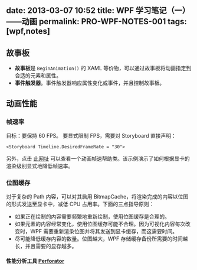 date: 2013-03-07 10:52
title: WPF 学习笔记（一）——动画
permalink: PRO-WPF-NOTES-001
tags: [wpf,notes]
---

## 故事板
* **故事板**是 `BeginAnimation()` 的 XAML 等价物，可以通过故事板将动画指定到合适的元素和属性。
* **事件触发器**。事件触发器响应属性变化或事件，并且控制故事板。

## 动画性能
### 帧速率
目标：要保持 60 FPS。
要显式限制 FPS，需要对 Storyboard 直接声明：

    <Storyboard Timeline.DesiredFrameRate = "30">

另外，点击 [此网址](http://blogs.msdn.com/b/henryh/archive/2006/08/23/719568.aspx) 可以查看一个动画帧速帮助类。该示例演示了如何根据显卡的渲染级别显式地降低帧速率。

### 位图缓存
对于复杂的 Path 内容，可以对其启用 BitmapCache，将渲染完成的内容以位图的形式发送至显卡中，减低 CPU 占用率。下面的三点指导原则：

* 如果正在绘制的内容需要频繁地重新绘制，使用位图缓存是合理的。
* 如果元素的内容经常变化，使用位图缓存可能不合理。因为可视化内容每次改变时，WPF 需要重新渲染位图并将其发送到显卡缓存，而这需要时间。
* 尽可能降低缓存内容的数量。位图越大，WPF 存储缓存备份所需要的时间越长，并且需要的显存越多。

#### 性能分析工具 [Perforator](http://tinyurl.com/yfqottg)